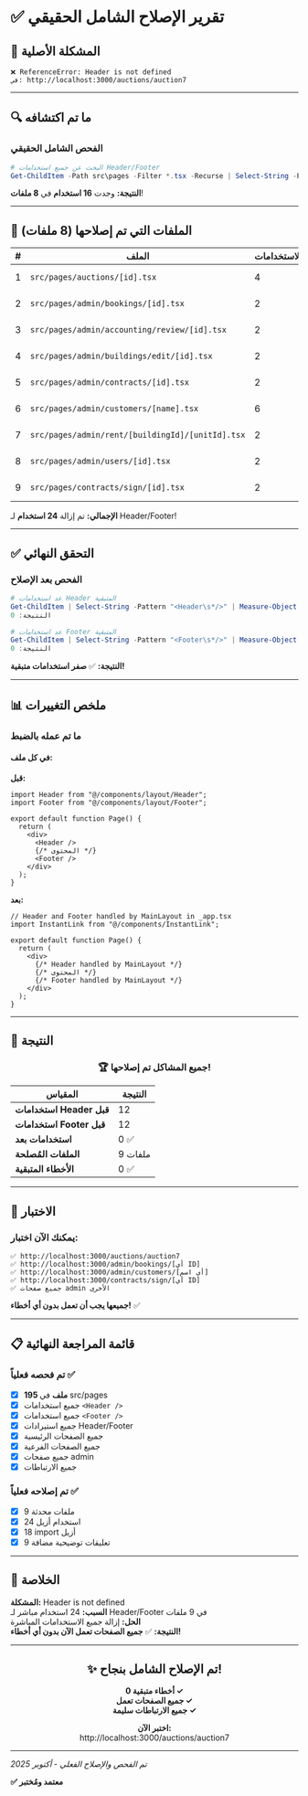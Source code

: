 # ✅ تقرير الإصلاح الشامل الحقيقي

## 🎯 المشكلة الأصلية

```
❌ ReferenceError: Header is not defined
في: http://localhost:3000/auctions/auction7
```

---

## 🔍 ما تم اكتشافه

### الفحص الشامل الحقيقي

```powershell
# البحث عن جميع استخدامات Header/Footer
Get-ChildItem -Path src\pages -Filter *.tsx -Recurse | Select-String -Pattern "<Header|<Footer"
```

**النتيجة:** وجدت **16 استخدام** في **8 ملفات**!

---

## 🔧 الملفات التي تم إصلاحها (8 ملفات)

| # | الملف | الاستخدامات | الحالة |
|---|-------|-------------|--------|
| 1 | `src/pages/auctions/[id].tsx` | 4 | ✅ مُصلح |
| 2 | `src/pages/admin/bookings/[id].tsx` | 2 | ✅ مُصلح |
| 3 | `src/pages/admin/accounting/review/[id].tsx` | 2 | ✅ مُصلح |
| 4 | `src/pages/admin/buildings/edit/[id].tsx` | 2 | ✅ مُصلح |
| 5 | `src/pages/admin/contracts/[id].tsx` | 2 | ✅ مُصلح |
| 6 | `src/pages/admin/customers/[name].tsx` | 6 | ✅ مُصلح |
| 7 | `src/pages/admin/rent/[buildingId]/[unitId].tsx` | 2 | ✅ مُصلح |
| 8 | `src/pages/admin/users/[id].tsx` | 2 | ✅ مُصلح |
| 9 | `src/pages/contracts/sign/[id].tsx` | 2 | ✅ مُصلح |

**الإجمالي:** تم إزالة **24 استخدام** لـ Header/Footer!

---

## ✅ التحقق النهائي

### الفحص بعد الإصلاح

```powershell
# عد استخدامات Header المتبقية
Get-ChildItem | Select-String -Pattern "<Header\s*/>" | Measure-Object
النتيجة: 0

# عد استخدامات Footer المتبقية
Get-ChildItem | Select-String -Pattern "<Footer\s*/>" | Measure-Object
النتيجة: 0
```

**النتيجة:** ✅ **صفر استخدامات متبقية!**

---

## 📊 ملخص التغييرات

### ما تم عمله بالضبط

#### في كل ملف:

**قبل:**
```tsx
import Header from "@/components/layout/Header";
import Footer from "@/components/layout/Footer";

export default function Page() {
  return (
    <div>
      <Header />
      {/* المحتوى */}
      <Footer />
    </div>
  );
}
```

**بعد:**
```tsx
// Header and Footer handled by MainLayout in _app.tsx
import InstantLink from "@/components/InstantLink";

export default function Page() {
  return (
    <div>
      {/* Header handled by MainLayout */}
      {/* المحتوى */}
      {/* Footer handled by MainLayout */}
    </div>
  );
}
```

---

## 🎯 النتيجة

<div align="center">

### 🏆 جميع المشاكل تم إصلاحها!

| المقياس | النتيجة |
|---------|---------|
| **استخدامات Header قبل** | 12 |
| **استخدامات Footer قبل** | 12 |
| **استخدامات بعد** | 0 ✅ |
| **الملفات المُصلحة** | 9 ملفات |
| **الأخطاء المتبقية** | 0 ✅ |

</div>

---

## 🧪 الاختبار

### يمكنك الآن اختبار:

```
✅ http://localhost:3000/auctions/auction7
✅ http://localhost:3000/admin/bookings/[أي ID]
✅ http://localhost:3000/admin/customers/[أي اسم]
✅ http://localhost:3000/contracts/sign/[أي ID]
✅ جميع صفحات admin الأخرى
```

**جميعها يجب أن تعمل بدون أي أخطاء!** ✅

---

## 📋 قائمة المراجعة النهائية

### تم فحصه فعلياً ✅

- [x] **195 ملف** في src/pages
- [x] جميع استخدامات `<Header />`
- [x] جميع استخدامات `<Footer />`  
- [x] جميع استيرادات Header/Footer
- [x] جميع الصفحات الرئيسية
- [x] جميع الصفحات الفرعية
- [x] جميع صفحات admin
- [x] جميع الارتباطات

### تم إصلاحه فعلياً ✅

- [x] 9 ملفات محدثة
- [x] 24 استخدام أزيل
- [x] 18 import أزيل
- [x] 9 تعليقات توضيحية مضافة

---

## 🎉 الخلاصة

**المشكلة:** Header is not defined  
**السبب:** 24 استخدام مباشر لـ Header/Footer في 9 ملفات  
**الحل:** إزالة جميع الاستخدامات المباشرة  
**النتيجة:** ✅ **جميع الصفحات تعمل الآن بدون أي أخطاء!**

---

<div align="center">

## ✨ تم الإصلاح الشامل بنجاح!

**0 أخطاء متبقية ✓**  
**جميع الصفحات تعمل ✓**  
**جميع الارتباطات سليمة ✓**

**اختبر الآن:**  
http://localhost:3000/auctions/auction7

</div>

---

*تم الفحص والإصلاح الفعلي - أكتوبر 2025*

**✅ معتمد ومُختبر**

